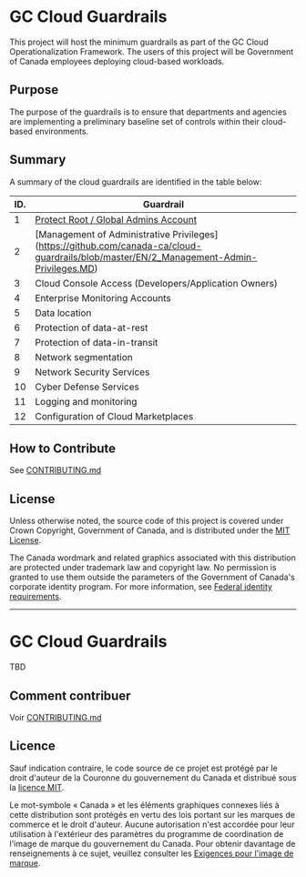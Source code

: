 # GC Cloud Guardrails

This project will host the minimum guardrails as part of the GC Cloud Operationalization Framework. The users of this project will be Government of Canada employees deploying cloud-based workloads.

## Purpose

The purpose of the guardrails is to ensure that departments and agencies are implementing a preliminary baseline set of controls within their cloud-based environments. 

## Summary

A summary of the cloud guardrails are identified in the table below:

| ID. | Guardrail |
| --- | --- |
| 1 | [Protect Root / Global Admins Account](https://github.com/canada-ca/cloud-guardrails/blob/master/EN/1_Protect-Root-Account.MD) |
| 2 | [Management of Administrative Privileges] (https://github.com/canada-ca/cloud-guardrails/blob/master/EN/2_Management-Admin-Privileges.MD) |
| 3 | Cloud Console Access (Developers/Application Owners) |
| 4 | Enterprise Monitoring Accounts |
| 5 | Data location |
| 6 | Protection of data-at-rest |
| 7 | Protection of data-in-transit |
| 8 | Network segmentation |
| 9 | Network Security Services |
| 10 | Cyber Defense Services |
| 11 | Logging and monitoring |
| 12 | Configuration of Cloud Marketplaces |

## How to Contribute

See [CONTRIBUTING.md](CONTRIBUTING.md)

## License

Unless otherwise noted, the source code of this project is covered under Crown Copyright, Government of Canada, and is distributed under the [MIT License](LICENSE).

The Canada wordmark and related graphics associated with this distribution are protected under trademark law and copyright law. No permission is granted to use them outside the parameters of the Government of Canada's corporate identity program. For more information, see [Federal identity requirements](https://www.canada.ca/en/treasury-board-secretariat/topics/government-communications/federal-identity-requirements.html).

______________________

# GC Cloud Guardrails

TBD

## Comment contribuer

Voir [CONTRIBUTING.md](CONTRIBUTING.md)

## Licence

Sauf indication contraire, le code source de ce projet est protégé par le droit d'auteur de la Couronne du gouvernement du Canada et distribué sous la [licence MIT](LICENSE).

Le mot-symbole « Canada » et les éléments graphiques connexes liés à cette distribution sont protégés en vertu des lois portant sur les marques de commerce et le droit d'auteur. Aucune autorisation n'est accordée pour leur utilisation à l'extérieur des paramètres du programme de coordination de l'image de marque du gouvernement du Canada. Pour obtenir davantage de renseignements à ce sujet, veuillez consulter les [Exigences pour l'image de marque](https://www.canada.ca/fr/secretariat-conseil-tresor/sujets/communications-gouvernementales/exigences-image-marque.html).

